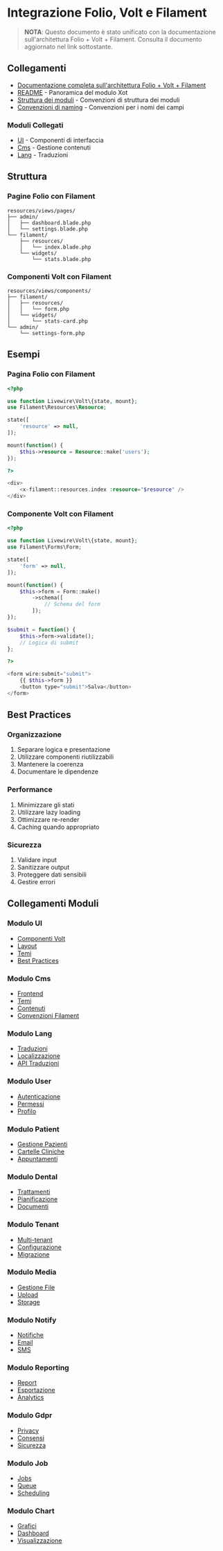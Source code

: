 # Integrazione Folio, Volt e Filament

> **NOTA**: Questo documento è stato unificato con la documentazione sull'architettura Folio + Volt + Filament. Consulta il documento aggiornato nel link sottostante.

## Collegamenti

- [Documentazione completa sull'architettura Folio + Volt + Filament](./FOLIO_VOLT_ARCHITECTURE.md)
- [README](../README.md) - Panoramica del modulo Xot
- [Struttura dei moduli](./MODULE_STRUCTURE.md) - Convenzioni di struttura dei moduli
- [Convenzioni di naming](../../../docs/convenzioni-naming-campi.md) - Convenzioni per i nomi dei campi

### Moduli Collegati
- [UI](../UI/docs/README.md) - Componenti di interfaccia
- [Cms](../Cms/docs/README.md) - Gestione contenuti
- [Lang](../Lang/docs/README.md) - Traduzioni

## Struttura

### Pagine Folio con Filament
```
resources/views/pages/
├── admin/
│   ├── dashboard.blade.php
│   └── settings.blade.php
└── filament/
    ├── resources/
    │   └── index.blade.php
    └── widgets/
        └── stats.blade.php
```

### Componenti Volt con Filament
```
resources/views/components/
├── filament/
│   ├── resources/
│   │   └── form.php
│   └── widgets/
│       └── stats-card.php
└── admin/
    └── settings-form.php
```

## Esempi

### Pagina Folio con Filament
```php
<?php

use function Livewire\Volt\{state, mount};
use Filament\Resources\Resource;

state([
    'resource' => null,
]);

mount(function() {
    $this->resource = Resource::make('users');
});

?>

<div>
    <x-filament::resources.index :resource="$resource" />
</div>
```

### Componente Volt con Filament
```php
<?php

use function Livewire\Volt\{state, mount};
use Filament\Forms\Form;

state([
    'form' => null,
]);

mount(function() {
    $this->form = Form::make()
        ->schema([
            // Schema del form
        ]);
});

$submit = function() {
    $this->form->validate();
    // Logica di submit
};

?>

<form wire:submit="submit">
    {{ $this->form }}
    <button type="submit">Salva</button>
</form>
```

## Best Practices

### Organizzazione
1. Separare logica e presentazione
2. Utilizzare componenti riutilizzabili
3. Mantenere la coerenza
4. Documentare le dipendenze

### Performance
1. Minimizzare gli stati
2. Utilizzare lazy loading
3. Ottimizzare re-render
4. Caching quando appropriato

### Sicurezza
1. Validare input
2. Sanitizzare output
3. Proteggere dati sensibili
4. Gestire errori

## Collegamenti Moduli

### Modulo UI
- [Componenti Volt](../UI/docs/components/volt.md)
- [Layout](../UI/docs/layouts.md)
- [Temi](../UI/docs/themes.md)
- [Best Practices](../UI/docs/best-practices.md)

### Modulo Cms
- [Frontend](../Cms/docs/frontend.md)
- [Temi](../Cms/docs/themes.md)
- [Contenuti](../Cms/docs/content.md)
- [Convenzioni Filament](../Cms/docs/convenzioni-namespace-filament.md)

### Modulo Lang
- [Traduzioni](../Lang/docs/translations.md)
- [Localizzazione](../Lang/docs/localization.md)
- [API Traduzioni](../Lang/docs/api.md)

### Modulo User
- [Autenticazione](../User/docs/auth.md)
- [Permessi](../User/docs/permissions.md)
- [Profilo](../User/docs/profile.md)

### Modulo Patient
- [Gestione Pazienti](../Patient/docs/patients.md)
- [Cartelle Cliniche](../Patient/docs/records.md)
- [Appuntamenti](../Patient/docs/appointments.md)

### Modulo Dental
- [Trattamenti](../Dental/docs/treatments.md)
- [Pianificazione](../Dental/docs/planning.md)
- [Documenti](../Dental/docs/documents.md)

### Modulo Tenant
- [Multi-tenant](../Tenant/docs/multi-tenant.md)
- [Configurazione](../Tenant/docs/configuration.md)
- [Migrazione](../Tenant/docs/migration.md)

### Modulo Media
- [Gestione File](../Media/docs/files.md)
- [Upload](../Media/docs/upload.md)
- [Storage](../Media/docs/storage.md)

### Modulo Notify
- [Notifiche](../Notify/docs/notifications.md)
- [Email](../Notify/docs/email.md)
- [SMS](../Notify/docs/sms.md)

### Modulo Reporting
- [Report](../Reporting/docs/reports.md)
- [Esportazione](../Reporting/docs/export.md)
- [Analytics](../Reporting/docs/analytics.md)

### Modulo Gdpr
- [Privacy](../Gdpr/docs/privacy.md)
- [Consensi](../Gdpr/docs/consents.md)
- [Sicurezza](../Gdpr/docs/security.md)

### Modulo Job
- [Jobs](../Job/docs/jobs.md)
- [Queue](../Job/docs/queue.md)
- [Scheduling](../Job/docs/scheduling.md)

### Modulo Chart
- [Grafici](../Chart/docs/charts.md)
- [Dashboard](../Chart/docs/dashboard.md)
- [Visualizzazione](../Chart/docs/visualization.md)
